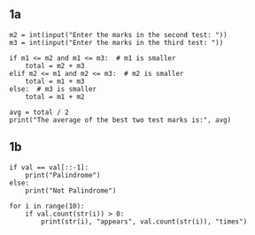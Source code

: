 ## 1a

```m1 = int(input("Enter the marks in the first test: "))
m2 = int(input("Enter the marks in the second test: "))
m3 = int(input("Enter the marks in the third test: "))

if m1 <= m2 and m1 <= m3:  # m1 is smaller
    total = m2 + m3
elif m2 <= m1 and m2 <= m3:  # m2 is smaller
    total = m1 + m3
else:  # m3 is smaller
    total = m1 + m2

avg = total / 2
print("The average of the best two test marks is:", avg)
```

## 1b

```val = input("Enter numbers only: ")
if val == val[::-1]:
    print("Palindrome")
else:
    print("Not Palindrome")

for i in range(10):
    if val.count(str(i)) > 0:
        print(str(i), "appears", val.count(str(i)), "times")
```
